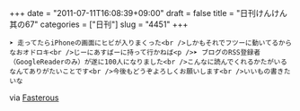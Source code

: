 +++
date = "2011-07-11T16:08:39+09:00"
draft = false
title = "日刊けんけん 其の67"
categories = ["日刊"]
slug = "4451"
+++


    ➤ 走ってたらiPhoneの画面にヒビが入りまくった<br />しかもそれでフツーに動いてるからなおオドロキ<br />じーにあすばーに持って行かねば<p />➤ ブログのRSS登録者（GoogleReaderのみ）が遂に100人になりました<br />こんなに読んでくれるかたがいるなんてありがたいことです<br />今後もどうぞよろしくお願いします<br />いいもの書きたいな

<div class="posterous_quote_citation">via <a href="http://www.lastday.jp/2011/02/28/fasterous">Fasterous</a></div>
  
